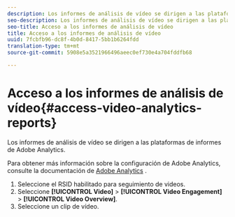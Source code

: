 ```yaml
---
description: Los informes de análisis de vídeo se dirigen a las plataformas de informes de Adobe Analytics.
seo-description: Los informes de análisis de vídeo se dirigen a las plataformas de informes de Adobe Analytics.
seo-title: Acceso a los informes de análisis de vídeo
title: Acceso a los informes de análisis de vídeo
uuid: 7fcbfb96-dc8f-4b0d-8417-5bb1b6264fdd
translation-type: tm+mt
source-git-commit: 5908e5a3521966496aeec0ef730e4a704fddfb68

---
```



# Acceso a los informes de análisis de vídeo{#access-video-analytics-reports}

Los informes de análisis de vídeo se dirigen a las plataformas de informes de Adobe Analytics.

Para obtener más información sobre la configuración de Adobe Analytics, consulte la documentación de [Adobe Analytics](https://microsite.omniture.com/t2/help/en_US/reference/) .
1. Seleccione el RSID habilitado para seguimiento de videos.
1. Seleccione **[!UICONTROL Video]** > **[!UICONTROL Video Engagement]** > **[!UICONTROL Video Overview]**.
1. Seleccione un clip de vídeo.
